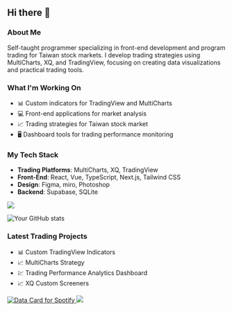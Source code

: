 ## Hi there 👋



### About Me
Self-taught programmer specializing in front-end development and program trading for Taiwan stock markets. I develop trading strategies using MultiCharts, XQ, and TradingView, focusing on creating data visualizations and practical trading tools.

### What I'm Working On
- 📊 Custom indicators for TradingView and MultiCharts
- 💻 Front-end applications for market analysis
- 📈 Trading strategies for Taiwan stock market
- 🖥️ Dashboard tools for trading performance monitoring

### My Tech Stack
- **Trading Platforms**: MultiCharts, XQ, TradingView
- **Front-End**: React, Vue, TypeScript, Next.js, Tailwind CSS
- **Design**: Figma, miro, Photoshop
- **Backend**: Supabase, SQLite

<p align="start">
  <a href="https://skillicons.dev">
    <img src="https://skillicons.dev/icons?i=figma,react,vue,ts,nextjs,js,tailwind,html,css,py,ps,postman,supabase,sqlite" />
  </a>
</p>


![Your GitHub stats](https://github-readme-stats.vercel.app/api?username=ChiehJoe&show_icons=true&theme=algolia)

<!--
![trophy](https://github-profile-trophy.vercel.app/?username=GtskinRJoe&theme=onedark&row=2&column=3)
!-->

### Latest Trading Projects
- 📊 Custom TradingView Indicators
- 📈 MultiCharts Strategy 
- 💹 Trading Performance Analytics Dashboard
- 📈 XQ Custom Screeners

<!--
### Currently Learning
- Advanced trading strategy development
- More efficient backtesting methods
- Real-time market data integration
- Full-stack development for financial applications
!-->

<a href="https://data-card-for-spotify.herokuapp.com/card?user_id=31422w2iglgi32zbo2okkk7nonnm">
  <img src="https://data-card-for-spotify.herokuapp.com/api/card?user_id=31422w2iglgi32zbo2okkk7nonnm" alt="Data Card for Spotify">
</a>

<img src='https://raw.githubusercontent.com/trinib/trinib/82213791fa9ff58d3ca768ddd6de2489ec23ffca/images/footer.svg' />
